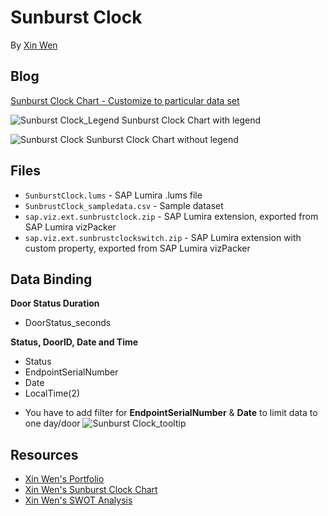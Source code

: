 Sunburst Clock
=================================================
By [Xin Wen](http://scn.sap.com/people/wendy.xin.wen)<br>

Blog
-----------
[Sunburst Clock Chart - Customize to particular data set](http://scn.sap.com/community/lumira/blog/2016/01/19/sunburst-clock-chart--customize-to-particular-data-set)

![Sunburst Clock_Legend](https://github.com/SAP/lumira-extension-viz/blob/master/Sunburst_Clock_Chart/images/Sunburst_Clock_Legend.png)
Sunburst Clock Chart with legend

![Sunburst Clock](https://github.com/SAP/lumira-extension-viz/blob/master/Sunburst_Clock_Chart/images/Sunburst_Clock_basic.png)
Sunburst Clock Chart without legend

Files
-----------
* `SunburstClock.lums` - SAP Lumira .lums file
* `SunbrustClock_sampledata.csv` - Sample dataset
* `sap.viz.ext.sunbrustclock.zip` - SAP Lumira extension, exported from SAP Lumira vizPacker
* `sap.viz.ext.sunbrustclockswitch.zip` - SAP Lumira extension with custom property, exported from SAP Lumira vizPacker

Data Binding
---------------
<strong>Door Status Duration</strong>
* DoorStatus_seconds

<strong>Status, DoorID, Date and Time</strong>
* Status 
* EndpointSerialNumber
* Date
* LocalTime(2)

- You have to add filter for **EndpointSerialNumber** & **Date** to limit data to one day/door
![Sunburst Clock_tooltip](https://github.com/SAP/lumira-extension-viz/blob/master/Sunburst_Clock_Chart/images/Sunburst_Clock_filters.png)

Resources
-----------
* [Xin Wen's Portfolio](http://www.wenwebdz.com)
* [Xin Wen's Sunburst Clock Chart](https://github.com/SAP/lumira-extension-viz/tree/master/Sunburst_Clock_Chart)
* [Xin Wen's SWOT Analysis](https://github.com/SAP/lumira-extension-viz/tree/master/SWOT_Analysis)
